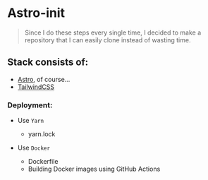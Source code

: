 # Astro-init

> Since I do these steps every single time, I decided to make a repository that I can easily clone instead of wasting time.

## Stack consists of:

* [Astro](https://astro.build), of course...
* [TailwindCSS](https://tailwindcss.com/)

### Deployment:

* Use `Yarn`
  * yarn.lock

* Use `Docker`
  * Dockerfile
  * Building Docker images using GitHub Actions
